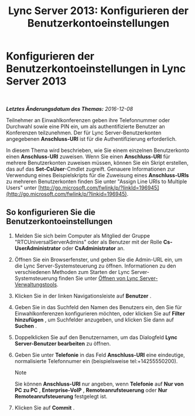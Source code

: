 ﻿---
title: 'Lync Server 2013: Konfigurieren der Benutzerkontoeinstellungen '
TOCTitle: 'Konfigurieren der Benutzerkontoeinstellungen '
ms:assetid: b7c74ecc-b924-4efc-8a56-3a5f94a9ef13
ms:mtpsurl: https://technet.microsoft.com/de-de/library/Gg412896(v=OCS.15)
ms:contentKeyID: 49295184
ms.date: 12/10/2016
mtps_version: v=OCS.15
ms.translationtype: HT
---

# Konfigurieren der Benutzerkontoeinstellungen in Lync Server 2013

 

_**Letztes Änderungsdatum des Themas:** 2016-12-08_

Teilnehmer an Einwahlkonferenzen geben ihre Telefonnummer oder Durchwahl sowie eine PIN ein, um als authentifizierte Benutzer an Konferenzen teilzunehmen. Der für Lync Server-Benutzerkonten angegebenen **Anschluss-URI** ist für die Authentifizierung erforderlich.

In diesem Thema wird beschrieben, wie Sie einem einzelnen Benutzerkonto einen **Anschluss-URI** zuweisen. Wenn Sie einen **Anschluss-URI** für mehrere Benutzerkonten zuweisen müssen, können Sie ein Skript erstellen, das auf das **Set-CsUser**-Cmdlet zugreift. Genauere Informationen zur Verwendung eines Beispielskripts für die Zuweisung eines **Anschluss-URIs** zu mehreren Benutzerkonten finden Sie unter "Assign Line URIs to Multiple Users" unter [http://go.microsoft.com/fwlink/p/?linkId=196945](http://go.microsoft.com/fwlink/p/?linkid=196945).

## So konfigurieren Sie die Benutzerkontoeinstellungen

1.  Melden Sie sich beim Computer als Mitglied der Gruppe "RTCUniversalServerAdmins" oder als Benutzer mit der Rolle **Cs-UserAdministrator** oder **CsAdministrator** an.

2.  Öffnen Sie ein Browserfenster, und geben Sie die Admin-URL ein, um die Lync Server-Systemsteuerung zu öffnen. Informationen zu den verschiedenen Methoden zum Starten der Lync Server-Systemsteuerung finden Sie unter [Öffnen von Lync Server-Verwaltungstools](lync-server-2013-open-lync-server-administrative-tools.md).

3.  Klicken Sie in der linken Navigationsleiste auf **Benutzer** .

4.  Geben Sie in das Suchfeld den Namen des Benutzers ein, den Sie für Einwahlkonferenzen konfigurieren möchten, oder klicken Sie auf **Filter hinzufügen** , um Suchfelder anzugeben, und klicken Sie dann auf **Suchen** .

5.  Doppelklicken Sie auf den Benutzernamen, um das Dialogfeld **Lync Server-Benutzer bearbeiten** zu öffnen.

6.  Geben Sie unter **Telefonie** in das Feld **Anschluss-URI** eine eindeutige, normalisierte Telefonnumer ein (beispielsweise tel:+14255550200).
    

    > [!NOTE]
    > Sie können <STRONG>Anschluss-URI</STRONG> nur angeben, wenn <STRONG>Telefonie</STRONG> auf <STRONG>Nur von PC zu PC</STRONG> , <STRONG>Enterprise-VoIP</STRONG> , <STRONG>Remoteanrufsteuerung</STRONG> oder <STRONG>Nur Remoteanrufsteuerung</STRONG> festgelegt ist.



7.  Klicken Sie auf **Commit** .

